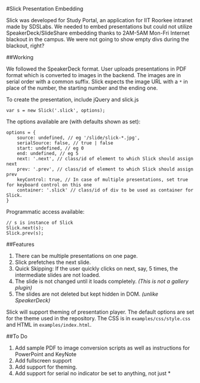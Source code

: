 #Slick Presentation Embedding

Slick was developed for Study Portal, an application for IIT Roorkee intranet made by SDSLabs. We needed to embed presentations but could not utilize SpeakerDeck/SlideShare embedding thanks to 2AM-5AM Mon-Fri Internet blackout in the campus. We were not going to show empty divs during the blackout, right?

##Working

We followed the SpeakerDeck format. User uploads presentations in PDF format which is converted to images in the backend. The images are in serial order with a common suffix. Slick expects the image URL with a `*` in place of the number, the starting number and the ending one.

To create the presentation, include jQuery and slick.js

    var s = new Slick('.slick', options);

The options available are (with defaults shown as set):

    options = {
	    source: undefined, // eg '/slide/slick-*.jpg',
	    serialSource: false, // true | false
	    start: undefined, // eg 0
	    end: undefined, // eg 5
	    next: '.next', // class/id of element to which Slick should assign next
	    prev: '.prev', // class/id of element to which Slick should assign prev
	    keyControl: true, // In case of multiple presentations, set true for keyboard control on this one
	    container: '.slick' // class/id of div to be used as container for Slick.
    }

Programmatic access available:
	
    // s is instance of Slick
    Slick.next(s);
    Slick.prev(s);

##Features

1. There can be multiple presentations on one page.
2. Slick prefetches the next slide.
3. Quick Skipping: If the user quickly clicks on next, say, 5 times, the intermediate slides are not loaded.
4. The slide is not changed until it loads completely. _(This is not a gallery plugin)_
5. The slides are not deleted but kept hidden in DOM. _(unlike SpeakerDeck)_

Slick will support theming of presentation player. The default options are set for the theme used in the repository. The CSS is in `examples/css/style.css` and HTML in `examples/index.html`.

##To Do

1. Add sample PDF to image conversion scripts as well as instructions for PowerPoint and KeyNote
2. Add fullscreen support
3. Add support for theming.
4. Add support for serial no indicator be set to anything, not just *